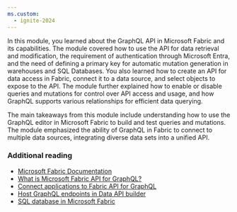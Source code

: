 ```yaml
---
ms.custom:
  - ignite-2024
---
```

In this module, you learned about the GraphQL API in Microsoft Fabric and its capabilities. The module covered how to use the API for data retrieval and modification, the requirement of authentication through Microsoft Entra, and the need of defining a primary key for automatic mutation generation in warehouses and SQL Databases. You also learned how to create an API for data access in Fabric, connect it to a data source, and select objects to expose to the API. The module further explained how to enable or disable queries and mutations for control over API access and usage, and how GraphQL supports various relationships for efficient data querying.

The main takeaways from this module include understanding how to use the GraphQL editor in Microsoft Fabric to build and test queries and mutations. The module emphasized the ability of GraphQL in Fabric to connect to multiple data sources, integrating diverse data sets into a unified API. 

### Additional reading

- [Microsoft Fabric Documentation](/azure/service-fabric?azure-portal=true)
- [What is Microsoft Fabric API for GraphQL?](/fabric/data-engineering/api-graphql-overview?azure-portal=true)
- [Connect applications to Fabric API for GraphQL](/fabric/data-engineering/connect-apps-api-graphql?azure-portal=true)
- [Host GraphQL endpoints in Data API builder](/azure/data-api-builder/graphql?azure-portal=true)
- [SQL database in Microsoft Fabric](/fabric/database/sql/overview?azure-portal=true)
